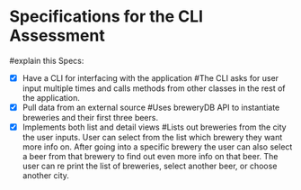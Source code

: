 # Specifications for the CLI Assessment
#explain this
Specs:
- [X] Have a CLI for interfacing with the application #The CLI asks for user input multiple times and calls methods from other classes in the rest of the application.
- [X] Pull data from an external source #Uses breweryDB API to instantiate breweries and their first three beers.
- [X] Implements both list and detail views #Lists out breweries from the city the user inputs. User can select from the list which brewery they want more info on. After going into a specific brewery the user can also select a beer from that brewery to find out even more info on that beer. The user can re print the list of breweries, select another beer, or choose another city.
